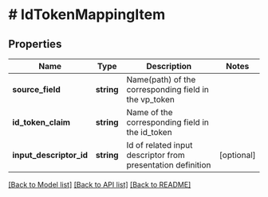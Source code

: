 # # IdTokenMappingItem

## Properties

Name | Type | Description | Notes
------------ | ------------- | ------------- | -------------
**source_field** | **string** | Name(path) of the corresponding field in the vp_token |
**id_token_claim** | **string** | Name of the corresponding field in the id_token |
**input_descriptor_id** | **string** | Id of related input descriptor from presentation definition | [optional]

[[Back to Model list]](../../README.md#models) [[Back to API list]](../../README.md#endpoints) [[Back to README]](../../README.md)
